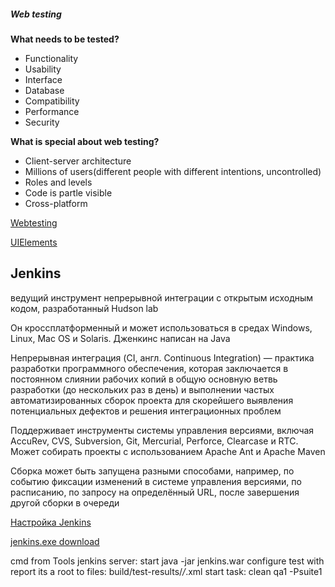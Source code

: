 ##### Web testing

**What needs to be tested?**

* Functionality
* Usability
* Interface
* Database
* Compatibility
* Performance
* Security

**What is special about web testing?**

* Client-server architecture
* Millions of users(different people with different intentions, uncontrolled)
* Roles and levels
* Code is partle visible
* Cross-platform

[Webtesting](https://docs.google.com/presentation/d/1cAJ0XDVpGTzMlu3nqzLxSDMN_hODdSi9/edit?usp=sharing&ouid=116447005932578256378&rtpof=true&sd=true)

[UIElements](https://docs.google.com/presentation/d/1yQu3o4HUcY2JU7IDW6irmZgZCmNNMKj4/edit?usp=sharing&ouid=116447005932578256378&rtpof=true&sd=true)

## Jenkins

ведущий инструмент непрерывной интеграции с открытым исходным кодом, разработанный Hudson lab

Он кроссплатформенный и может использоваться в средах Windows, Linux, Mac OS и Solaris. Дженкинс написан на Java

Непрерывная интеграция (CI, англ. Continuous Integration) — практика разработки программного обеспечения, которая заключается в постоянном слиянии рабочих копий в общую основную ветвь разработки (до нескольких раз в день) и выполнении частых автоматизированных сборок проекта для скорейшего выявления потенциальных дефектов и решения интеграционных проблем

Поддерживает инструменты системы управления версиями, включая AccuRev, CVS, Subversion, Git, Mercurial, Perforce, Clearcase и RTC. Может собирать проекты с использованием Apache Ant и Apache Maven

Сборка может быть запущена разными способами, например, по событию фиксации изменений в системе управления версиями, по расписанию, по запросу на определённый URL, после завершения другой сборки в очереди


[Настройка Jenkins](https://docs.google.com/presentation/d/1VC2QYUCiHkzPsQtLmJ_k-zn8T13MrgXY/edit?usp=sharing&ouid=116447005932578256378&rtpof=true&sd=true)

[jenkins.exe download](https://www.jenkins.io/download/)

cmd from Tools jenkins server: start java -jar jenkins.war
configure test with report its a root to files: build/test-results/*/*.xml
start task: clean qa1 -Psuite1

